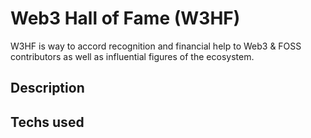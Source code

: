 # Web3 Hall of Fame (W3HF)
W3HF is way to accord recognition and financial help to Web3 & FOSS
contributors as well as influential figures of the ecosystem.

## Description

## Techs used